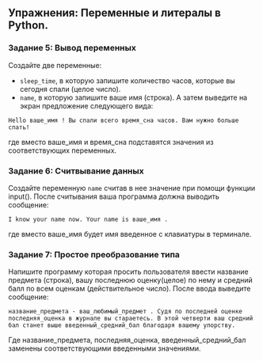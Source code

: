## Упражнения: Переменные и литералы в Python.

### Задание 5: Вывод переменных
Создайте две переменные:
- `sleep_time`, в которую запишите количество часов, которые вы сегодня спали (целое число).
- `name`, в которую запишите ваше имя (строка).
А затем выведите на экран предложение следующего вида:
```terminal
Hello ваше_имя ! Вы спали всего время_сна часов. Вам нужно больше спать!
```
где вместо ваше_имя и время_сна подставятся значения из соответствующих переменных.

### Задание 6: Считвывание данных
Создайте переменную `name` считав в нее значение при помощи функции input(). После считывания ваша программа должна выводить сообщение:
```terminal
I know your name now. Your name is ваше_имя .
```
где вместо ваше_имя будет имя введенное с клавиатуры в терминале.

### Задание 7: Простое преобразование типа
Напишите программу которая просить пользователя ввести название предмета (строка), вашу последнюю оценку(целое) по нему и средний балл по всем оценкам (действительное число). После ввода выведите сообщение:
```terminal
название_предмета - ваш_любимый_предмет . Судя по последней оценке последняя_оценка в журнале вы стараетесь. В этой четверти ваш средний бал станет выше введенный_средний_бал благодаря вашему упорству.
```
Где название_предмета, последняя_оценка, введенный_средний_бал заменены соответствующими введенными значениями.